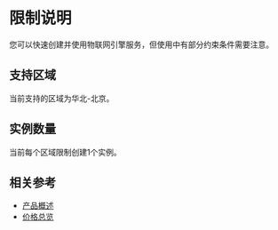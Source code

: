 # 限制说明

您可以快速创建并使用物联网引擎服务，但使用中有部分约束条件需要注意。

## 支持区域
当前支持的区域为华北-北京。

## 实例数量
当前每个区域限制创建1个实例。



## 相关参考

- [产品概述](../Introduction/Product-Overview.md)
- [价格总览](../Pricing/Price-Overview.md)
